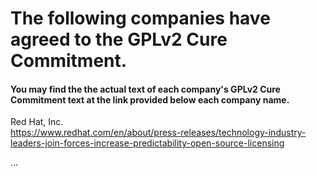 # The following companies have agreed to the GPLv2 Cure Commitment.
#### You may find the the actual text of each company's GPLv2 Cure Commitment text at the link provided below each company name. 

Red Hat, Inc.     
https://www.redhat.com/en/about/press-releases/technology-industry-leaders-join-forces-increase-predictability-open-source-licensing


...
